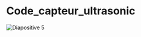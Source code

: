 # Code_capteur_ultrasonic


![Diapositive 5](https://github.com/user-attachments/assets/78a181a3-7518-4165-9f3f-d0fcb86c2b56)
